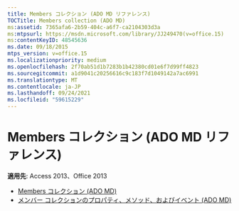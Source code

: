 ```yaml
---
title: Members コレクション (ADO MD リファレンス)
TOCTitle: Members collection (ADO MD)
ms:assetid: 7365afa6-2b59-404c-a6f7-ca2104303d3a
ms:mtpsurl: https://msdn.microsoft.com/library/JJ249470(v=office.15)
ms:contentKeyID: 48545636
ms.date: 09/18/2015
mtps_version: v=office.15
ms.localizationpriority: medium
ms.openlocfilehash: 2f70ab51d1b7283b1b42380cd01e6f7d99ff4823
ms.sourcegitcommit: a1d9041c20256616c9c183f7d1049142a7ac6991
ms.translationtype: MT
ms.contentlocale: ja-JP
ms.lasthandoff: 09/24/2021
ms.locfileid: "59615229"
---
```

# <a name="members-collection-ado-md-reference"></a>Members コレクション (ADO MD リファレンス)

**適用先**: Access 2013、Office 2013

- [Members コレクション (ADO MD)](members-collection-ado-md.md)
- [メンバー コレクションのプロパティ、メソッド、およびイベント (ADO MD)](members-collection-properties-methods-and-events-ado-md.md)

